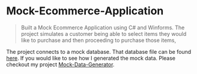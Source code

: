 # Mock-Ecommerce-Application
> Built a Mock Ecommerce Application using C# and Winforms.
> The project simulates a customer being able to select items they
> would like to purchase and then proceeding to purchase those items,

The project connects to a mock database. That database file can be found [here](https://github.com/Yanky597/Mock-Ecommerce-Application/blob/master/EcommerceDatabase.bacpac).
If you would like to see how I generated the mock data. Please checkout my project [Mock-Data-Generator](https://github.com/Yanky597/Mock-Data-Generator).
